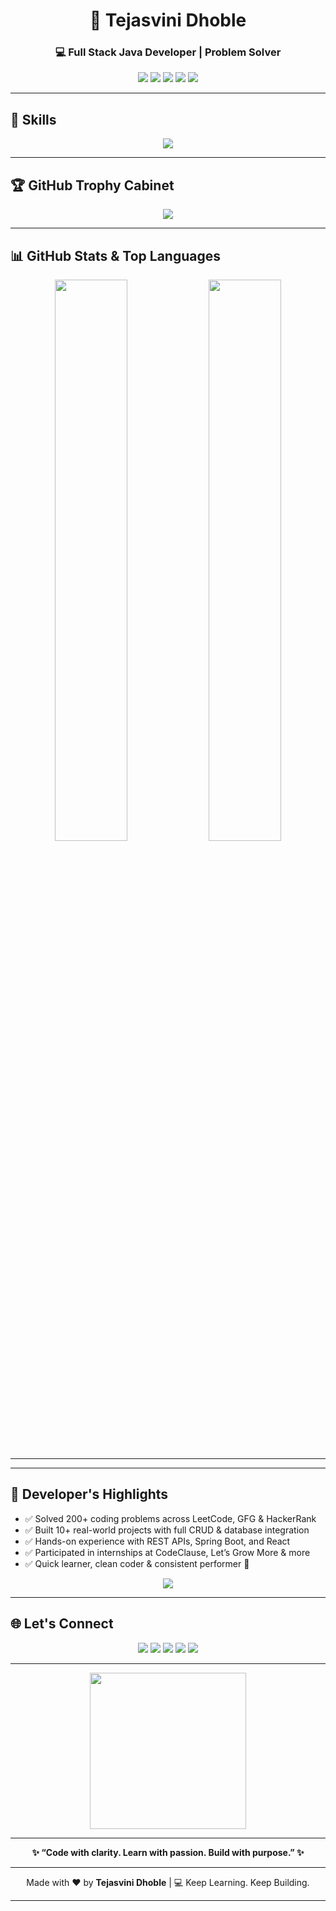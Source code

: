 <h1 align="center">🚀 Tejasvini Dhoble</h1>
<h3 align="center">💻 Full Stack Java Developer | Problem Solver</h3>

<p align="center">
  <img src="https://img.shields.io/badge/Java-%23ED8B00.svg?style=for-the-badge&logo=java&logoColor=white" />
  <img src="https://img.shields.io/badge/SpringBoot-6DB33F?style=for-the-badge&logo=springboot&logoColor=white" />
  <img src="https://img.shields.io/badge/React-20232A?style=for-the-badge&logo=react&logoColor=61DAFB" />
  <img src="https://img.shields.io/badge/MySQL-00758F?style=for-the-badge&logo=mysql&logoColor=white" />
  <img src="https://img.shields.io/badge/MongoDB-4EA94B?style=for-the-badge&logo=mongodb&logoColor=white" />
</p>

---

## 🧠 Skills

<p align="center">
  <img src="https://skillicons.dev/icons?i=java,spring,react,js,ts,nodejs,html,css,bootstrap,mysql,mongodb,py,android" />
</p>

---

## 🏆 GitHub Trophy Cabinet

<p align="center">
  <img src="https://github-profile-trophy.vercel.app/?username=tejasvinidhoble&theme=darkhub&no-frame=true&margin-w=15" />
</p>

---

## 📊 GitHub Stats & Top Languages

<p align="center">
  <img src="https://github-readme-stats.vercel.app/api?username=tejasvinidhoble&show_icons=true&theme=tokyonight&border_radius=10&hide_border=false" width="48%" />
  <img src="https://github-readme-stats.vercel.app/api/top-langs/?username=tejasvinidhoble&layout=compact&theme=tokyonight&hide_border=false" width="48%" />
</p>

---


---

## 🌟 Developer's Highlights

- ✅ Solved 200+ coding problems across LeetCode, GFG & HackerRank  
- ✅ Built 10+ real-world projects with full CRUD & database integration  
- ✅ Hands-on experience with REST APIs, Spring Boot, and React  
- ✅ Participated in internships at CodeClause, Let’s Grow More & more  
- ✅ Quick learner, clean coder & consistent performer 💯

<p align="center">
  <img src="https://capsule-render.vercel.app/api?type=waving&color=0:00C9FF,100:92FE9D&height=150&section=footer&text=Full%20Stack%20Developer&fontSize=30&fontColor=ffffff" />
</p>





---

## 🌐 Let's Connect

<p align="center">
  <a href="mailto:tejudhoble123@gmail.com"><img src="https://img.shields.io/badge/Gmail-D14836?style=for-the-badge&logo=gmail&logoColor=white" /></a>
  <a href="https://linkedin.com/in/tejasvini-dhoble-25227023b/"><img src="https://img.shields.io/badge/LinkedIn-0A66C2?style=for-the-badge&logo=linkedin&logoColor=white" /></a>
  <a href="https://leetcode.com/tejasvinidhoble88/"><img src="https://img.shields.io/badge/LeetCode-FFA116?style=for-the-badge&logo=leetcode&logoColor=white" /></a>
  <a href="https://www.hackerrank.com/tejudhoble123"><img src="https://img.shields.io/badge/HackerRank-2EC866?style=for-the-badge&logo=HackerRank&logoColor=white" /></a>
  <a href="https://auth.geeksforgeeks.org/user/tejudhoble123/"><img src="https://img.shields.io/badge/GeeksForGeeks-2F8D46?style=for-the-badge&logo=GeeksForGeeks&logoColor=white" /></a>
</p>

---



<p align="center">
  <img src="https://media.giphy.com/media/qgQUggAC3Pfv687qPC/giphy.gif" height="250" />
</p>


---

<p align="center">
  <b>✨ “Code with clarity. Learn with passion. Build with purpose.” ✨</b>
</p>

---

<p align="center">
  Made with ❤️ by <b>Tejasvini Dhoble</b> | 💻 Keep Learning. Keep Building.
</p>

---
